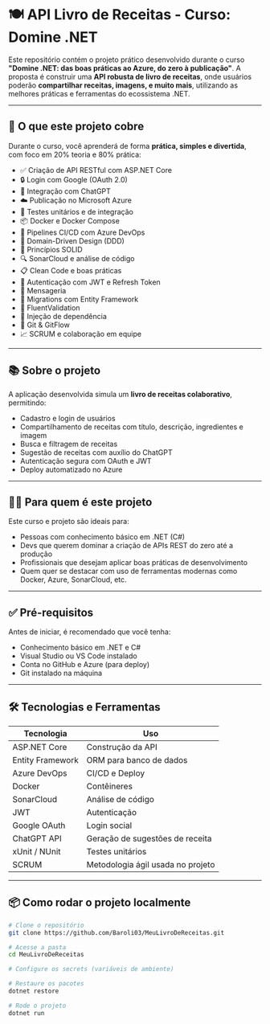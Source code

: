 # 🍽️ API Livro de Receitas - Curso: Domine .NET

Este repositório contém o projeto prático desenvolvido durante o curso **"Domine .NET: das boas práticas ao Azure, do zero à publicação"**. A proposta é construir uma **API robusta de livro de receitas**, onde usuários poderão **compartilhar receitas, imagens, e muito mais**, utilizando as melhores práticas e ferramentas do ecossistema .NET.

---

## 🚀 O que este projeto cobre

Durante o curso, você aprenderá de forma **prática, simples e divertida**, com foco em 20% teoria e 80% prática:

- ✅ Criação de API RESTful com ASP.NET Core
- 🔒 Login com Google (OAuth 2.0)
- 🤖 Integração com ChatGPT
- ☁️ Publicação no Microsoft Azure
- 🧪 Testes unitários e de integração
- 📦 Docker e Docker Compose
- 🔁 Pipelines CI/CD com Azure DevOps
- 🧠 Domain-Driven Design (DDD)
- 🧱 Princípios SOLID
- 🔍 SonarCloud e análise de código
- 📋 Clean Code e boas práticas
- 🔐 Autenticação com JWT e Refresh Token
- 💬 Mensageria
- 🔄 Migrations com Entity Framework
- 🔧 FluentValidation
- 💉 Injeção de dependência
- 🔀 Git & GitFlow
- 📈 SCRUM e colaboração em equipe

---

## 📚 Sobre o projeto

A aplicação desenvolvida simula um **livro de receitas colaborativo**, permitindo:

- Cadastro e login de usuários
- Compartilhamento de receitas com título, descrição, ingredientes e imagem
- Busca e filtragem de receitas
- Sugestão de receitas com auxílio do ChatGPT
- Autenticação segura com OAuth e JWT
- Deploy automatizado no Azure

---

## 🧑‍💻 Para quem é este projeto

Este curso e projeto são ideais para:

- Pessoas com conhecimento básico em .NET (C#)
- Devs que querem dominar a criação de APIs REST do zero até a produção
- Profissionais que desejam aplicar boas práticas de desenvolvimento
- Quem quer se destacar com uso de ferramentas modernas como Docker, Azure, SonarCloud, etc.

---

## ✅ Pré-requisitos

Antes de iniciar, é recomendado que você tenha:

- Conhecimento básico em .NET e C#
- Visual Studio ou VS Code instalado
- Conta no GitHub e Azure (para deploy)
- Git instalado na máquina

---

## 🛠️ Tecnologias e Ferramentas

| Tecnologia        | Uso                                 |
|-------------------|--------------------------------------|
| ASP.NET Core      | Construção da API                   |
| Entity Framework  | ORM para banco de dados             |
| Azure DevOps      | CI/CD e Deploy                      |
| Docker            | Contêineres                         |
| SonarCloud        | Análise de código                   |
| JWT               | Autenticação                        |
| Google OAuth      | Login social                        |
| ChatGPT API       | Geração de sugestões de receita     |
| xUnit / NUnit     | Testes unitários                    |
| SCRUM             | Metodologia ágil usada no projeto   |

---

## 📦 Como rodar o projeto localmente

```bash
# Clone o repositório
git clone https://github.com/Baroli03/MeuLivroDeReceitas.git

# Acesse a pasta
cd MeuLivroDeReceitas

# Configure os secrets (variáveis de ambiente)

# Restaure os pacotes
dotnet restore

# Rode o projeto
dotnet run
